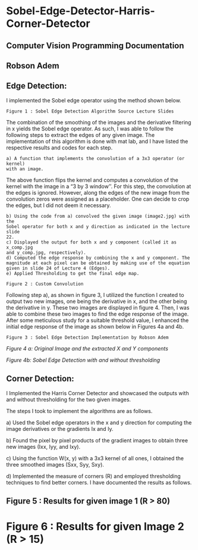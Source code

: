 # Sobel-Edge-Detector-Harris-Corner-Detector
## Computer Vision Programming Documentation

## Robson Adem

## Edge Detection:

I implemented the Sobel edge operator using the method shown below.
```
Figure 1 : Sobel Edge Detection Algorithm Source Lecture Slides
```
The combination of the smoothing of the images and the derivative filtering in x
yields the Sobel edge operator. As such, I was able to follow the following steps
to extract the edges of any given image. The implementation of this algorithm is
done with mat lab, and I have listed the respective results and codes for each
step.


```
a) A function that implements the convolution of a 3x3 operator (or kernel)
with an image.
```
The above function flips the kernel and computes a convolution of the
kernel with the image in a “3 by 3 window’’. For this step, the convolution at
the edges is ignored. However, along the edges of the new image from the
convolution zeros were assigned as a placeholder. One can decide to crop the
edges, but I did not deem it necessary.

```
b) Using the code from a) convolved the given image (image2.jpg) with the
Sobel operator for both x and y direction as indicated in the lecture slide
22.
c) Displayed the output for both x and y component (called it as x_comp.jpg
and y_comp.jpg, respectively).
d) Computed the edge response by combining the x and y component. The
magnitude at each pixel can be obtained by making use of the equation
given in slide 24 of Lecture 4 (Edges).
e) Applied Thresholding to get the final edge map.
```
```
Figure 2 : Custom Convolution
```

Following step a), as shown in figure 3, I utilized the function I created to
output two new images, one being the derivative in x, and the other being the
derivative in y. These two images are displayed in figure 4. Then, I was able to
combine these two images to find the edge response of the image. After some
meticulous study for a suitable threshold value, I enhanced the initial edge
response of the image as shown below in Figures 4a and 4b.

```
Figure 3 : Sobel Edge Detection Implementation by Robson Adem
```

_Figure 4 a: Original Image and the extracted X and Y components_


_Figure 4b: Sobel Edge Detection with and without thresholding_


## Corner Detection:

I Implemented the Harris Corner Detector and showcased the outputs with and
without thresholding for the two given images.


The steps I took to implement the algorithms are as follows.

a) Used the Sobel edge operators in the x and y direction for computing the
image derivatives or the gradients Ix and Iy.

b) Found the pixel by pixel products of the gradient images to obtain three new
images (Ixx, Iyy, and Ixy).

c) Using the function W(x, y) with a 3x3 kernel of all ones, I obtained the three
smoothed images (Sxx, Syy, Sxy).

d) Implemented the measure of corners (R) and employed thresholding
techniques to find better corners. I have documented the results as follows.


## Figure 5 : Results for given image 1 (R > 80)



# Figure 6 : Results for given Image 2 (R > 15)


